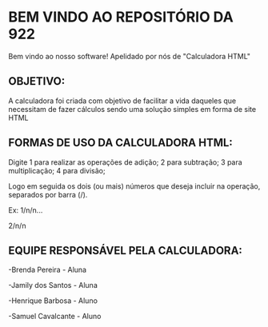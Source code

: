 # BEM VINDO AO REPOSITÓRIO DA 922

Bem vindo ao nosso software!
Apelidado por nós de "Calculadora HTML"

## OBJETIVO:
A calculadora foi criada com objetivo de facilitar a vida daqueles que necessitam de fazer cálculos
sendo uma solução simples em forma de site HTML

## FORMAS DE USO DA CALCULADORA HTML:
Digite 1 para realizar as operações de adição;
2 para subtração;
3 para multiplicação;
4 para divisão;

Logo em seguida os dois (ou mais) números que deseja incluir na operação, separados por barra (/).

Ex: 1/n/n... 

2/n/n

## EQUIPE RESPONSÁVEL PELA CALCULADORA:

-Brenda Pereira - Aluna

-Jamily dos Santos - Aluna

-Henrique Barbosa - Aluno

-Samuel Cavalcante - Aluno
